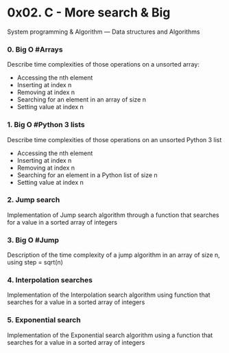 # 0x02. C - More search & Big 

System programming & Algorithm ― Data structures and Algorithms

### 0. Big O #Arrays

Describe time complexities of those operations on a unsorted array:

- Accessing the nth element
- Inserting at index n
- Removing at index n
- Searching for an element in an array of size n
- Setting value at index n

### 1. Big O #Python 3 lists

Describe time complexities of those operations on an unsorted Python 3 list

- Accessing the nth element
- Inserting at index n
- Removing at index n
- Searching for an element in a Python list of size n
- Setting value at index n

### 2. Jump search

Implementation of Jump search algorithm through a function that searches for a
value in a sorted array of integers

### 3. Big O #Jump 

Description of the time complexity of a jump algorithm in an array of size n,
using step = sqrt(n)

### 4. Interpolation searches

Implementation of the Interpolation search algorithm using function that searches
for a value in a sorted array of integers

### 5. Exponential search

Implementation of the Exponential search algorithm  using a function that searches
for a value in a sorted array of integers
